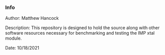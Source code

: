 ### Info 

Author: Matthew Hancock 

Description: This repository is designed to hold the source along with other software resources necessary for benchmarking and testing the IMP xtal module.

Date: 10/18/2021
